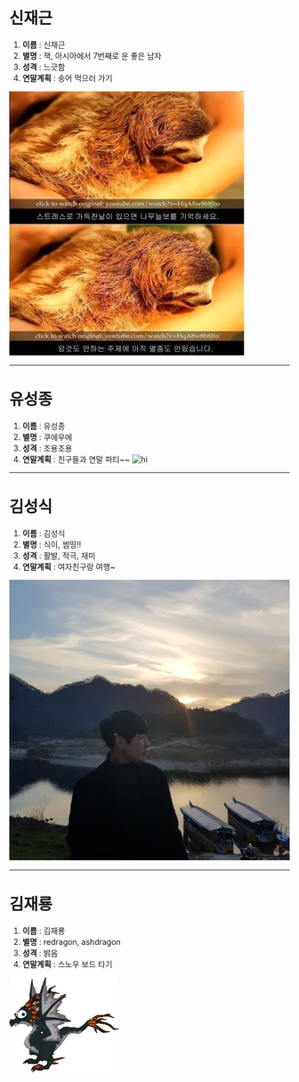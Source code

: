 # 신재근
1. **이름** : 신재근 
2. **별명** : 잭, 아시아에서 7번째로 운 좋은 남자
3. **성격** : 느긋함
4. **연말계획** : 송어 먹으러 가기

![](https://github.com/doorisun/ssafy6/blob/master/sloth.JPG/?raw=true)

---
# 유성종
1. **이름** : 유성종 
2. **별명** : 쿠에우에 
3. **성격** : 조용조용 
4. **연말계획** : 친구들과 연말 파티~~
![hi](https://user-images.githubusercontent.com/46011542/50469805-6a7f3280-09f1-11e9-9211-22a19438ac86.jpg)

---
# 김성식
1. **이름** : 김성식
2. **별명** : 식이, 썸띵!!
3. **성격** : 활발, 적극, 재미
4. **연말계획** : 여자친구랑 여행~

![](https://github.com/doorisun/ssafy6/blob/master/sik.jpg/?raw=true)

---
# 김재룡
1. **이름** : 김재룡
2. **별명** : redragon, ashdragon
3. **성격** : 밝음
4. **연말계획** : 스노우 보드 타기

![](https://github.com/doorisun/ssafy6/blob/master/Ash_Dragon_Adult.png/?raw=true)
